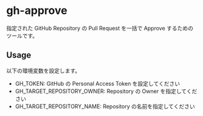 # gh-approve

指定された GitHub Repository の Pull Request を一括で Approve するためのツールです。

## Usage

以下の環境変数を設定します。

- GH_TOKEN: GitHub の Personal Access Token を設定してください
- GH_TARGET_REPOSITORY_OWNER: Repository の Owner を指定してください
- GH_TARGET_REPOSITORY_NAME: Repository の名前を指定してください
